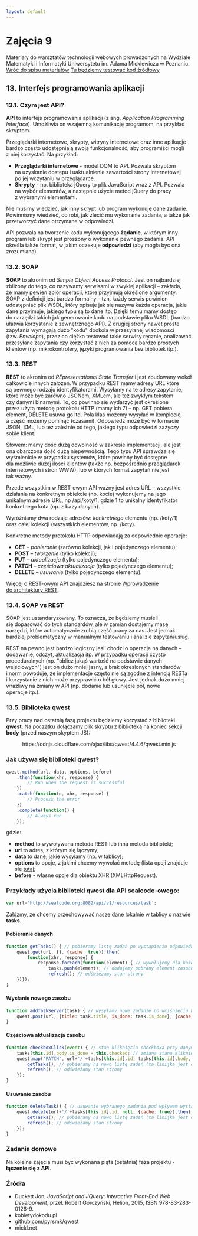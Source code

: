 ```yaml
---
layout: default
---
```

<div class="inner">
	<h1 id="main1">Zajęcia 9</h1>
    <div id="main2" class="h2">Materiały do&nbsp;warsztatów technologii webowych prowadzonych na Wydziale Matematyki i&nbsp;Informatyki Uniwersytetu im. Adama Mickiewicza w Poznaniu.</div>
	<a href="../../index.html" class="button-v button-module">Wróć do&nbsp;spisu materiałów</a>
	<a href="https://jsfiddle.net/" target="blank" class="button-v button-module">Tu będziemy testować kod&nbsp;źródłowy</a>
	<div style="clear: both;"></div>
</div>

## 13. Interfejs programowania aplikacji

### 13.1. Czym jest API?

**API** to interfejs programowania aplikacji (z ang. _Application Programming Interface_). Umożliwia on&nbsp;wzajemną komunikację programom, na&nbsp;przykład skryptom.

Przeglądarki internetowe, skrypty, witryny internetowe oraz&nbsp;inne aplikacje bardzo często udostępniają swoją funkcjonalność, aby&nbsp;programiści mogli z&nbsp;niej korzystać. Na&nbsp;przykład:

- **Przeglądarki internetowe** - model DOM to API. Pozwala skryptom na&nbsp;uzyskanie dostępu i&nbsp;uaktualnienie zawartości strony internetowej po&nbsp;jej wczytaniu w&nbsp;przeglądarce.
- **Skrypty** - np. biblioteka jQuery to plik JavaScript wraz z&nbsp;API. Pozwala na&nbsp;wybór elementów, a&nbsp;następnie użycie metod jQuery do&nbsp;pracy z&nbsp;wybranymi elementami.

Nie musimy wiedzieć, jak inny skrypt lub program wykonuje dane zadanie. Powinniśmy wiedzieć, co&nbsp;robi, jak&nbsp;zlecić mu wykonanie zadania, a&nbsp;także jak przetworzyć dane otrzymane w&nbsp;odpowiedzi.

API pozwala na&nbsp;tworzenie kodu wykonującego **żądanie**, w&nbsp;którym inny program lub&nbsp;skrypt jest proszony o&nbsp;wykonanie pewnego zadania.
API określa także format, w&nbsp;jakim oczekuje **odpowiedzi** (aby&nbsp;mogła być ona zrozumiana).

### 13.2. SOAP

**SOAP** to akronim od _Simple Object Access Protocol_. Jest on&nbsp;najbardziej zbliżony do&nbsp;tego, co&nbsp;nazywamy serwisami w&nbsp;zwykłej aplikacji – zakłada, że&nbsp;mamy pewien zbiór operacji, które&nbsp;przyjmują określone argumenty. SOAP z&nbsp;definicji jest bardzo formalny – tzn.&nbsp;każdy serwis powinien udostępniać plik WSDL, który opisuje jak&nbsp;się&nbsp;nazywa każda operacja, jakie dane przyjmuje, jakiego typu są&nbsp;to&nbsp;dane itp.&nbsp;Dzięki temu mamy dostęp do&nbsp;narzędzi takich jak&nbsp;generowanie kodu na&nbsp;podstawie pliku WSDL (bardzo ułatwia korzystanie z&nbsp;zewnętrznego API). Z&nbsp;drugiej strony nawet proste zapytania wymagają dużo "kodu" dookoła w&nbsp;przesyłanej wiadomości (tzw.&nbsp;_Envelope_), przez&nbsp;co&nbsp;ciężko testować takie serwisy ręcznie, analizować przesyłane zapytania czy&nbsp;korzystać z&nbsp;nich za&nbsp;pomocą bardzo prostych klientów (np.&nbsp;mikrokontrolery, języki programowania bez&nbsp;bibliotek&nbsp;itp.).

### 13.3. REST

**REST** to akronim od _REpresentational State Transfer_ i&nbsp;jest zbudowany wokół całkowicie innych założeń. W&nbsp;przypadku REST mamy adresy URL które są&nbsp;pewnego rodzaju identyfikatorami. Wysyłamy na&nbsp;te adresy zapytanie, które&nbsp;może być zarówno JSONem, XMLem, ale&nbsp;też zwykłym tekstem czy&nbsp;danymi binarnymi. To,&nbsp;co&nbsp;powinno się&nbsp;wydarzyć jest określone przez&nbsp;użytą metodę protokołu HTTP (mamy ich 7) – np.&nbsp;GET pobiera element, DELETE usuwa go&nbsp;itd. Pola klas możemy wysyłać w&nbsp;komplecie, a&nbsp;część możemy pominąć (czasami). Odpowiedź może być w&nbsp;formacie JSON, XML, lub&nbsp;też zależnie od&nbsp;tego, jakiego typu odpowiedzi zażyczy sobie klient.

Słowem: mamy dość dużą dowolność w zakresie implementacji, ale&nbsp;jest ona&nbsp;obarczona dość dużą niepewnością. Tego typu API sprawdza się wyśmienicie w przypadku systemów, które powinny być dostępne dla&nbsp;możliwie dużej ilości klientów (także np.&nbsp;bezpośrednio przeglądarek internetowych i&nbsp;stron WWW), lub&nbsp;w&nbsp;których format zapytań nie&nbsp;jest tak&nbsp;ważny.

Przede wszystkim w REST-owym API ważny jest adres URL – wszystkie działania na&nbsp;konkretnym obiekcie (np.&nbsp;kocie) wykonujemy na&nbsp;jego unikalnym adresie URL, np /api/koty/1, gdzie&nbsp;1&nbsp;to&nbsp;unikalny identyfikator konkretnego kota (np.&nbsp;z&nbsp;bazy danych).

Wyróżniamy dwa rodzaje adresów: _konkretnego_ elementu (np. /koty/1) oraz&nbsp;całej kolekcji (wszystkich elementów, np.&nbsp;/koty).

Konkretne metody protokołu HTTP odpowiadają za&nbsp;odpowiednie operacje:

- **GET** – _pobieranie_ (zarówno kolekcji, jak i pojedynczego elementu);
- **POST** – _tworzenie_ (tylko kolekcji);
- **PUT** – _aktualizacja_ (tylko pojedynczego elementu);
- **PATCH** – _częściowa aktualizacja_ (tylko pojedynczego elementu);
- **DELETE** – _usuwanie_ (tylko pojedynczego elementu).

Więcej o REST-owym API znajdziesz na stronie <a href="http://www.moseleians.co.uk/wp-content/uploads/cmdm/9632/1422444257_api-restowe-whitepaper.pdf" target="blank">Wprowadzenie do&nbsp;architektury REST</a>.

### 13.4. SOAP vs REST

SOAP jest ustandaryzowany. To&nbsp;oznacza, że&nbsp;będziemy musieli się&nbsp;dopasować do&nbsp;tych standardów, ale&nbsp;w&nbsp;zamian dostajemy masę narzędzi, które&nbsp;automatycznie zrobią część pracy za&nbsp;nas. Jest jednak bardziej problematyczny w&nbsp;manualnym testowaniu i&nbsp;analizie zapytań/usług.

REST na pewno jest bardzo logiczny jesli chodzi o&nbsp;operacje na&nbsp;danych – dodawanie, odczyt, aktualizacja itp. W&nbsp;przypadku operacji czysto proceduralnych (np.&nbsp;"oblicz jakąś wartość na&nbsp;podstawie danych wejściowych") jest on&nbsp;dużo mniej jasny, a&nbsp;brak okreslonych standardów i&nbsp;norm powoduje, że&nbsp;implementacje często nie&nbsp;są&nbsp;zgodne z&nbsp;intencją RESTa i&nbsp;korzystanie z&nbsp;nich może przyprawić o&nbsp;bół głowy. Jest jednak dużo mniej wrażliwy na&nbsp;zmiany w&nbsp;API (np.&nbsp;dodanie lub&nbsp;usunięcie pól, nowe operacje&nbsp;itp.).

### 13.5. Biblioteka **qwest**

Przy pracy nad ostatnią fazą projektu będziemy korzystać z&nbsp;biblioteki **qwest**.
Na&nbsp;początku dołączamy plik skryptu z biblioteką na koniec sekcji **body** (przed naszym skyptem JS): 

<center><span class="preformat">https://cdnjs.cloudflare.com/ajax/libs/qwest/4.4.6/qwest.min.js</span></center>

### Jak używa się biblioteki qwest?

```js
qwest.method(url, data, options, before)
	.then(function(xhr, response) {
		// Run when the request is successful
	})
	.catch(function(e, xhr, response) {
		// Process the error
	})
	.complete(function() {
	 	// Always run
	});
```

gdzie:

- **method** to wywoływana metoda REST lub inna metoda biblioteki;
- **url** to adres, z którym się łączymy;
- **data** to dane, jakie wysyłamy (np. w tablicy);
- **options** to opcje, z jakimi chcemy wywołać metodę (lista opcji znajduje się <a href="https://github.com/pyrsmk/qwest" target="blank">tutaj</a>;
- **before** - własne opcje dla obiektu XHR (XMLHttpRequest).

### Przykłady użycia biblioteki qwest dla API sealcode-owego:

```js
var url='http://sealcode.org:8082/api/v1/resources/task';
```

Załóżmy, że chcemy przechowywać nasze dane lokalnie w&nbsp;tablicy o&nbsp;nazwie **tasks**.

#### Pobieranie danych

```js
function getTasks() { // pobieramy listę zadań po wystąpieniu odpowiedniego zdarzenia
	qwest.get(url, {}, {cache: true}).then(
		function(xhr, response) {
			response.forEach(function(element) { // wywołujemy dla każdego pobranego zasobu
				tasks.push(element); // dodajemy pobrany element zasobu do tablicy "tasks"
				refresh(); // odświeżamy stan strony
	})});
}
```

#### Wysłanie nowego zasobu

```js
function addTaskServer(task) { // wysyłamy nowe zadanie po wciśnięciu klawisza ENTER lub kliknięciu przycisku
	qwest.post(url, {title: task.title, is_done: task.is_done}, {cache: true}); // wysłanie nowego zadania w postaci obiektu o właściwościach "title" i "is_done"
}
```

#### Częściowa aktualizacja zasobu

```js
function checkboxClick(event) { // stan kliknięcia checkboxa przy danym zadaniu (załóżmy, że funkcja wywołuje się po wystąpieniu pewnego zdarzenia
	tasks[this.id].body.is_done = this.checked; // zmiana stanu kliknięcia danego zadania w tablicy (zakładamy, że każde zadanie ma swój identyfikator, dla uproszczenia przyjąłem, że identyfikatorem jest pozycja w tablicy
	qwest.map('PATCH', url+'/'+tasks[this.id].id, tasks[this.id].body, {cache: true}).then(function(xhr, response) { // szukamy odpowiedniego zasobu na serwerze i modyfikujemy jego ciało
		getTasks(); // pobieramy na nowo listę zadań (ta linijka jest opcjonalna w zależności od implementacji (ja założyłem, że usuwamy wszystkie zadania lokalnie i potem pobieramy je ponownie
		refresh(); // odświeżamy stan strony
	});
}
```

#### Usuwanie zasobu

```js
function deleteTask() { // usuwanie wybranego zadania pod wpływem wystąpienia pewnego zdarzenia
	qwest.delete(url+'/'+tasks[this.id].id, null, {cache: true}).then(function(xhr, response) { // usuwamy zadanie o danym identyfikatorze (tym razem nie musimy przesyłać ciała takiego zadania)
		getTasks(); // pobieramy na nowo listę zadań (ta linijka jest opcjonalna w zależności od implementacji (ja założyłem, że usuwamy wszystkie zadania lokalnie i potem pobieramy je ponownie
		refresh(); // odświeżamy stan strony
	});
}
```

### Zadania domowe

Na kolejne zajęcia musi być wykonana piąta (ostatnia) faza projektu - **łączenie się z API**.

### Źródła

* Duckett Jon, _JavaScript and JQuery: Interactive Front-End Web Development_, przeł. Robert Górczyński, Helion, 2015, ISBN 978-83-283-0126-9.
* kobietydokodu.pl
* github.com/pyrsmk/qwest
* mickl.net
